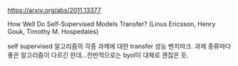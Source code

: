 https://arxiv.org/abs/2011.13377

How Well Do Self-Supervised Models Transfer? (Linus Ericsson, Henry Gouk, Timothy M. Hospedales)

self supervised 알고리즘의 각종 과제에 대한 transfer 성능 벤치마크. 과제 종류마다 좋은 알고리즘이 다르긴 한데...전반적으로는 byol이 대체로 괜찮은 듯.